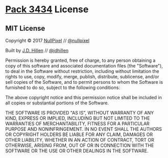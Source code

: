 # [Pack 3434](https://github.com/jdhillen/pack3434) License

## MIT License

Copyright &copy; 2017 [NullPixel](http://nullpixel.io) // [@nullpixel](http://twitter.com/nullpixel)

Built by [J.D. Hillen](http://jdhillen.com) // [@jdhillen](http://twitter.com/jdhillen)

Permission is hereby granted, free of charge, to any person obtaining a copy of this software and associated documentation files (the "Software"), to deal in the Software without restriction, including without limitation the rights to use, copy, modify, merge, publish, distribute, sublicense, and/or sell copies of the Software, and to permit persons to whom the Software is furnished to do so, subject to the following conditions:

The above copyright notice and this permission notice shall be included in all copies or substantial portions of the Software.

THE SOFTWARE IS PROVIDED "AS IS", WITHOUT WARRANTY OF ANY KIND, EXPRESS OR IMPLIED, INCLUDING BUT NOT LIMITED TO THE WARRANTIES OF MERCHANTABILITY, FITNESS FOR A PARTICULAR PURPOSE AND NONINFRINGEMENT. IN NO EVENT SHALL THE AUTHORS OR COPYRIGHT HOLDERS BE LIABLE FOR ANY CLAIM, DAMAGES OR OTHER LIABILITY, WHETHER IN AN ACTION OF CONTRACT, TORT OR OTHERWISE, ARISING FROM, OUT OF OR IN CONNECTION WITH THE SOFTWARE OR THE USE OR OTHER DEALINGS IN THE SOFTWARE.
